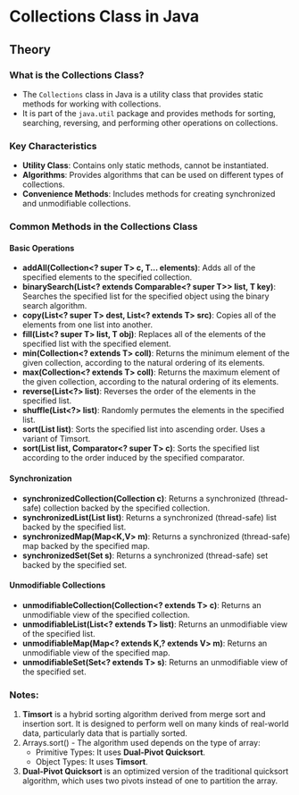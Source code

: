 # Collections Class in Java

## Theory

### What is the Collections Class?

- The `Collections` class in Java is a utility class that provides static methods for working with collections.
- It is part of the `java.util` package and provides methods for sorting, searching, reversing, and performing other operations on collections.

### Key Characteristics

- **Utility Class**: Contains only static methods, cannot be instantiated.
- **Algorithms**: Provides algorithms that can be used on different types of collections.
- **Convenience Methods**: Includes methods for creating synchronized and unmodifiable collections.

### Common Methods in the Collections Class

#### Basic Operations

- **addAll(Collection<? super T> c, T... elements)**: Adds all of the specified elements to the specified collection.
- **binarySearch(List<? extends Comparable<? super T>> list, T key)**: Searches the specified list for the specified object using the binary search algorithm.
- **copy(List<? super T> dest, List<? extends T> src)**: Copies all of the elements from one list into another.
- **fill(List<? super T> list, T obj)**: Replaces all of the elements of the specified list with the specified element.
- **min(Collection<? extends T> coll)**: Returns the minimum element of the given collection, according to the natural ordering of its elements.
- **max(Collection<? extends T> coll)**: Returns the maximum element of the given collection, according to the natural ordering of its elements.
- **reverse(List<?> list)**: Reverses the order of the elements in the specified list.
- **shuffle(List<?> list)**: Randomly permutes the elements in the specified list.
- **sort(List<T> list)**: Sorts the specified list into ascending order. Uses a variant of Timsort.
- **sort(List<T> list, Comparator<? super T> c)**: Sorts the specified list according to the order induced by the specified comparator.

#### Synchronization

- **synchronizedCollection(Collection<T> c)**: Returns a synchronized (thread-safe) collection backed by the specified collection.
- **synchronizedList(List<T> list)**: Returns a synchronized (thread-safe) list backed by the specified list.
- **synchronizedMap(Map<K,V> m)**: Returns a synchronized (thread-safe) map backed by the specified map.
- **synchronizedSet(Set<T> s)**: Returns a synchronized (thread-safe) set backed by the specified set.

#### Unmodifiable Collections

- **unmodifiableCollection(Collection<? extends T> c)**: Returns an unmodifiable view of the specified collection.
- **unmodifiableList(List<? extends T> list)**: Returns an unmodifiable view of the specified list.
- **unmodifiableMap(Map<? extends K,? extends V> m)**: Returns an unmodifiable view of the specified map.
- **unmodifiableSet(Set<? extends T> s)**: Returns an unmodifiable view of the specified set.

### Notes:

1. **Timsort** is a hybrid sorting algorithm derived from merge sort and insertion sort. It is designed to perform well on many kinds of real-world data, particularly data that is partially sorted.
2. Arrays.sort() - The algorithm used depends on the type of array:
   - Primitive Types: It uses **Dual-Pivot Quicksort**.
   - Object Types: It uses **Timsort**.
3. **Dual-Pivot Quicksort** is an optimized version of the traditional quicksort algorithm, which uses two pivots instead of one to partition the array.
